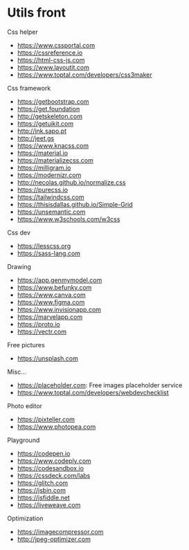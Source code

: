 # Utils front

Css helper
* https://www.cssportal.com
* https://cssreference.io
* https://html-css-js.com
* https://www.layoutit.com
* https://www.toptal.com/developers/css3maker

Css framework
* https://getbootstrap.com
* https://get.foundation
* http://getskeleton.com
* https://getuikit.com
* http://ink.sapo.pt
* http://jeet.gs
* https://www.knacss.com
* https://material.io
* https://materializecss.com
* https://milligram.io
* https://modernizr.com
* http://necolas.github.io/normalize.css
* https://purecss.io
* https://tailwindcss.com
* https://thisisdallas.github.io/Simple-Grid
* https://unsemantic.com
* https://www.w3schools.com/w3css

Css dev
* https://lesscss.org
* https://sass-lang.com

Drawing
* https://app.genmymodel.com
* https://www.befunky.com
* https://www.canva.com
* https://www.figma.com
* https://www.invisionapp.com
* https://marvelapp.com
* https://proto.io
* https://vectr.com

Free pictures
* https://unsplash.com

Misc...
* https://placeholder.com: Free images placeholder service
* https://www.toptal.com/developers/webdevchecklist

Photo editor
* https://pixteller.com
* https://www.photopea.com

Playground
* https://codepen.io
* https://www.codeply.com
* https://codesandbox.io
* https://cssdeck.com/labs
* https://glitch.com
* https://jsbin.com
* https://jsfiddle.net
* https://liveweave.com

Optimization
* https://imagecompressor.com
* http://jpeg-optimizer.com
